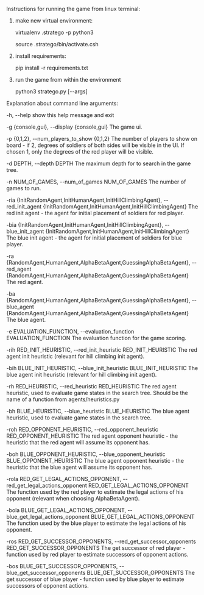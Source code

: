 Instructions for running the game from linux terminal:

1. make new virtual environment:

    virtualenv .stratego -p python3

    source .stratego/bin/activate.csh

2. install requirements:
    
    pip install -r requirements.txt
    
3. run the game from within the environment

    python3 stratego.py [--args]
    
    
Explanation about command line arguments:

  -h, --help            show this help message and exit

  -g {console,gui}, --display {console,gui}
                        The game ui.

  -p {0,1,2}, --num_players_to_show {0,1,2}
                        The number of players to show on board - if 2, degrees of soldiers of both sides will be 
                        visible in the UI. If chosen 1, only the degrees of the red player will be visible.

  -d DEPTH, --depth DEPTH
                        The maximum depth for to search in the game tree.

  -n NUM_OF_GAMES, --num_of_games NUM_OF_GAMES
                        The number of games to run.

  -ria {InitRandomAgent,InitHumanAgent,InitHillClimbingAgent}, --red_init_agent {InitRandomAgent,InitHumanAgent,InitHillClimbingAgent}
                        The red init agent - the agent for initial placement of soldiers for red player.

  -bia {InitRandomAgent,InitHumanAgent,InitHillClimbingAgent}, --blue_init_agent {InitRandomAgent,InitHumanAgent,InitHillClimbingAgent}
                        The blue init agent - the agent for initial placement of soldiers for blue player.

  -ra {RandomAgent,HumanAgent,AlphaBetaAgent,GuessingAlphaBetaAgent}, --red_agent {RandomAgent,HumanAgent,AlphaBetaAgent,GuessingAlphaBetaAgent}
                        The red agent.

  -ba {RandomAgent,HumanAgent,AlphaBetaAgent,GuessingAlphaBetaAgent}, --blue_agent {RandomAgent,HumanAgent,AlphaBetaAgent,GuessingAlphaBetaAgent}
                        The blue agent.

  -e EVALUATION_FUNCTION, --evaluation_function EVALUATION_FUNCTION
                        The evaluation function for the game scoring.

  -rih RED_INIT_HEURISTIC, --red_init_heuristic RED_INIT_HEURISTIC
                        The red agent init heuristic (relevant for hill climbing init agent).

  -bih BLUE_INIT_HEURISTIC, --blue_init_heuristic BLUE_INIT_HEURISTIC
                        The blue agent init heuristic (relevant for hill climbing init agent).

  -rh RED_HEURISTIC, --red_heuristic RED_HEURISTIC
                        The red agent heuristic, used to evaluate game states in the search tree. Should be the name 
                        of a function from agents/heuristics.py

  -bh BLUE_HEURISTIC, --blue_heuristic BLUE_HEURISTIC
                        The blue agent heuristic, used to evaluate game states in the search tree.

  -roh RED_OPPONENT_HEURISTIC, --red_opponent_heuristic RED_OPPONENT_HEURISTIC
                        The red agent opponent heuristic - the heuristic that the red agent will assume its opponent 
                        has.

  -boh BLUE_OPPONENT_HEURISTIC, --blue_opponent_heuristic BLUE_OPPONENT_HEURISTIC
                        The blue agent opponent heuristic - the heuristic that the blue agent will assume its opponent 
                        has.

  -rola RED_GET_LEGAL_ACTIONS_OPPONENT, --red_get_legal_actions_opponent RED_GET_LEGAL_ACTIONS_OPPONENT
                        The function used by the red player to estimate the legal actions of his opponent (relevant 
                        when choosing AlphaBetaAgent).

  -bola BLUE_GET_LEGAL_ACTIONS_OPPONENT, --blue_get_legal_actions_opponent BLUE_GET_LEGAL_ACTIONS_OPPONENT
                        The function used by the blue player to estimate the legal actions of his opponent.

  -ros RED_GET_SUCCESSOR_OPPONENTS, --red_get_successor_opponents RED_GET_SUCCESSOR_OPPONENTS
                        The get successor of red player - function used by red player to estimate successors of 
                        opponent actions.

  -bos BLUE_GET_SUCCESSOR_OPPONENTS, --blue_get_successor_opponents BLUE_GET_SUCCESSOR_OPPONENTS
                        The get successor of blue player - function used by blue player to estimate successors of 
                        opponent actions.